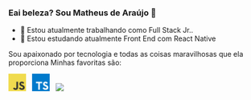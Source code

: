 ### Eai beleza? Sou Matheus de Araújo 👋




- 🔭 Estou atualmente trabalhando como Full Stack Jr..
- 🌱 Estou estudando atualmente Front End com React Native

Sou apaixonado por tecnologia e todas as coisas maravilhosas que ela proporciona
Minhas favoritas são:

<p>  
<img src="https://raw.githubusercontent.com/github/explore/80688e429a7d4ef2fca1e82350fe8e3517d3494d/topics/javascript/javascript.png" height="35px"/>
  &nbsp;  
<img src="https://raw.githubusercontent.com/github/explore/80688e429a7d4ef2fca1e82350fe8e3517d3494d/topics/typescript/typescript.png" height="35px"/>
  &nbsp;
<img src="https://raw.githubusercontent.com/learnbr/csharp/master/csharp-logo.png" height="35px" /> 
</p>



